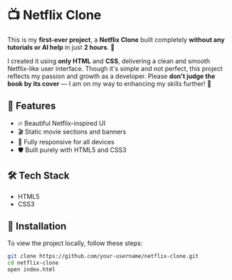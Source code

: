 # 📺 Netflix Clone  

This is my **first-ever project**, a **Netflix Clone** built completely **without any tutorials or AI help** in just **2 hours**. 🚀

I created it using **only HTML** and **CSS**, delivering a clean and smooth Netflix-like user interface. Though it's simple and not perfect, this project reflects my passion and growth as a developer. Please **don't judge the book by its cover** — I am on my way to enhancing my skills further! 💪

## 🚀 Features  
- 🔥 Beautiful Netflix-inspired UI  
- 🎬 Static movie sections and banners  
- 📱 Fully responsive for all devices    
- 🛡️ Built purely with HTML5 and CSS3  

## 🛠 Tech Stack  
- HTML5  
- CSS3  

## 📂 Installation  
To view the project locally, follow these steps:

```bash
git clone https://github.com/your-username/netflix-clone.git
cd netflix-clone
open index.html
```


